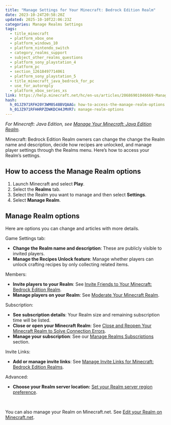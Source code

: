 ```yaml
---
title: "Manage Settings for Your Minecraft: Bedrock Edition Realm"
date: 2023-10-24T20:58:20Z
updated: 2025-10-10T22:06:23Z
categories: Manage Realms Settings
tags:
  - title_minecraft
  - platform_xbox_one
  - platform_windows_10
  - platform_nintendo_switch
  - category_realms_support
  - subject_other_realms_questions
  - platform_sony_playstation_4
  - platform_pc
  - section_12618497714061
  - platform_sony_playstation_5
  - title_minecraft_java_bedrock_for_pc
  - use_for_autoreply
  - platform_xbox_series_xs
link: https://help.minecraft.net/hc/en-us/articles/20686901046669-Manage-Settings-for-Your-Minecraft-Bedrock-Edition-Realm
hash:
  h_01JZ971RFH20Y3WM0S48BVQAAG: how-to-access-the-manage-realm-options
  h_01JZ971RFHHRPZDWKDCH4JMVR7: manage-realm-options
---
```


*For Minecraft: Java Edition, see [Manage Your Minecraft: Java Edition Realm](./Manage-Settings-for-Your-Minecraft-Java-Edition-Realm.md).*

Minecraft: Bedrock Edition Realm owners can change the change the Realm name and description, decide how recipes are unlocked, and manage player settings through the Realms menu. Here’s how to access your Realm’s settings.

## How to access the Manage Realm options

1.  Launch Minecraft and select **Play**.
2.  Select the **Realms** tab.
3.  Select the Realm you want to manage and then select **Settings**.
4.  Select **Manage Realm**.

## Manage Realm options

Here are options you can change and articles with more details.

Game Settings tab:

- **Change the Realm name and description**: These are publicly visible to invited players.
- **Manage the Recipes Unlock feature**: Manage whether players can unlock crafting recipes by only collecting related items.

Members:

- **Invite players to your Realm**: See [Invite Friends to Your Minecraft: Bedrock Edition Realm](../Create-or-Join-Realms/Invite-Friends-to-Your-Minecraft-Bedrock-Edition-Realm.md).
- **Manage players on your Realm**: See [Moderate Your Minecraft Realm](./Moderate-Your-Minecraft-Realm.md).

Subscription:

- **See subscription details**: Your Realm size and remaining subscription time will be listed.
- **Close or open your Minecraft Realm**: See [Close and Reopen Your Minecraft Realm to Solve Connection Errors](../Troubleshoot-Minecraft-Realms/Close-and-Reopen-Your-Minecraft-Realm-to-Solve-Connection-Errors.md).
- **Manage your subscription**: See our [Manage Realms Subscriptions](https://help.minecraft.net/hc/en-us/sections/26104341937421) section.

Invite Links:

- **Add or manage invite links**: See [Manage Invite Links for Minecraft: Bedrock Edition Realms](../Manage-Realms-Worlds/Manage-Invite-Links-for-Minecraft-Bedrock-Edition-Realms.md).

Advanced:

- **Choose your Realm server location:** [Set your Realm server region preference](./Set-your-Minecraft-Bedrock-Edition-Realm-server-region-preference.md).

 

You can also manage your Realm on Minecraft.net. See [Edit your Realm on Minecraft.net](./Edit-your-Realms-on-Minecraft-net.md).
